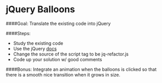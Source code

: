 # jQuery Balloons

####Goal:
Translate the existing code into jQuery

####Steps:
* Study the existing code
* Use the jQuery [docs](http://api.jquery.com/)
* Change the source of the script tag to be jq-refactor.js
* Code up your solution w/ good comments

####Bonus:
Integrate an animation when the balloons is clicked so that there is a smooth nice transition when it grows in size.

